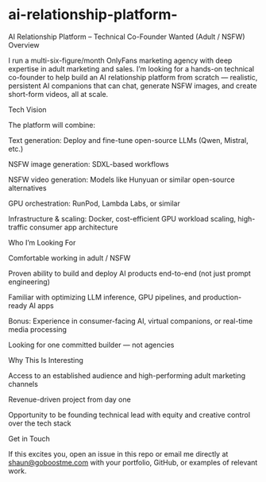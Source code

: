 # ai-relationship-platform-

AI Relationship Platform – Technical Co-Founder Wanted (Adult / NSFW)
Overview

I run a multi-six-figure/month OnlyFans marketing agency with deep expertise in adult marketing and sales. I’m looking for a hands-on technical co-founder to help build an AI relationship platform from scratch — realistic, persistent AI companions that can chat, generate NSFW images, and create short-form videos, all at scale.

Tech Vision

The platform will combine:

Text generation: Deploy and fine-tune open-source LLMs (Qwen, Mistral, etc.)

NSFW image generation: SDXL-based workflows

NSFW video generation: Models like Hunyuan or similar open-source alternatives

GPU orchestration: RunPod, Lambda Labs, or similar

Infrastructure & scaling: Docker, cost-efficient GPU workload scaling, high-traffic consumer app architecture

Who I’m Looking For

Comfortable working in adult / NSFW

Proven ability to build and deploy AI products end-to-end (not just prompt engineering)

Familiar with optimizing LLM inference, GPU pipelines, and production-ready AI apps

Bonus: Experience in consumer-facing AI, virtual companions, or real-time media processing

Looking for one committed builder — not agencies

Why This Is Interesting

Access to an established audience and high-performing adult marketing channels

Revenue-driven project from day one

Opportunity to be founding technical lead with equity and creative control over the tech stack

Get in Touch

If this excites you, open an issue in this repo or email me directly at shaun@goboostme.com with your portfolio, GitHub, or examples of relevant work.
